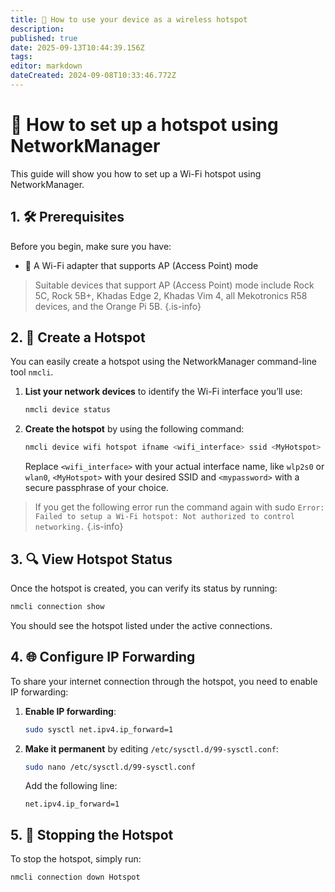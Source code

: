 ```yaml
---
title: 📶 How to use your device as a wireless hotspot
description: 
published: true
date: 2025-09-13T10:44:39.156Z
tags: 
editor: markdown
dateCreated: 2024-09-08T10:33:46.772Z
---
```


# 📶 How to set up a hotspot using NetworkManager

This guide will show you how to set up a Wi-Fi hotspot using NetworkManager.

## 1. 🛠️ Prerequisites

Before you begin, make sure you have:

- 📡 A Wi-Fi adapter that supports AP (Access Point) mode

> Suitable devices that support AP (Access Point) mode include Rock 5C, Rock 5B+, Khadas Edge 2, Khadas Vim 4, all Mekotronics R58 devices, and the Orange Pi 5B.
{.is-info}


## 2. 🚀 Create a Hotspot

You can easily create a hotspot using the NetworkManager command-line tool `nmcli`.

1. **List your network devices** to identify the Wi-Fi interface you’ll use:
   
   ```bash
   nmcli device status
   ```

2. **Create the hotspot** by using the following command:

   ```bash
   nmcli device wifi hotspot ifname <wifi_interface> ssid <MyHotspot> password <mypassword>
   ```
	Replace `<wifi_interface>` with your actual interface name, like `wlp2s0` or `wlan0`,  `<MyHotspot>` with your desired SSID and `<mypassword>` with a secure passphrase of your choice.

   
> If you get the following error run the command again with sudo
> `Error: Failed to setup a Wi-Fi hotspot: Not authorized to control networking.`
{.is-info}


## 3. 🔍 View Hotspot Status

Once the hotspot is created, you can verify its status by running:

```bash
nmcli connection show
```

You should see the hotspot listed under the active connections.

## 4. 🌐 Configure IP Forwarding 
To share your internet connection through the hotspot, you need to enable IP forwarding:

1. **Enable IP forwarding**:

   ```bash
   sudo sysctl net.ipv4.ip_forward=1
   ```

2. **Make it permanent** by editing `/etc/sysctl.d/99-sysctl.conf`:

   ```bash
   sudo nano /etc/sysctl.d/99-sysctl.conf
   ```

   Add the following line:

   ```
   net.ipv4.ip_forward=1
   ```

## 5. 🛑 Stopping the Hotspot

To stop the hotspot, simply run:

```bash
nmcli connection down Hotspot
```
